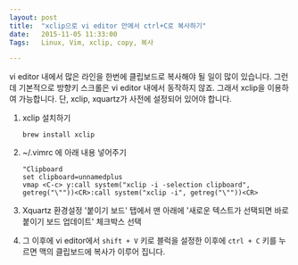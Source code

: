 ```yaml
---
layout: post
title:  "xclip으로 vi editor 안에서 ctrl+C로 복사하기"
date:   2015-11-05 11:33:00
Tags:   Linux, Vim, xclip, copy, 복사

---
```



vi editor 내에서 많은 라인을 한번에 클립보드로 복사해야 될 일이 많이 있습니다. 그런데 기본적으로 방향키 스크롤은 vi editor 내에서 동작하지 않죠. 그래서 xclip을 이용하여 가능합니다. 단, xclip, xquartz가 사전에 설정되어 있어야 합니다.

1. xclip 설치하기     

	```
	brew install xclip
	```


2. ~/.vimrc 에 아래 내용 넣어주기  

	```
	"Clipboard   
	set clipboard=unnamedplus   
	vmap <C-c> y:call system("xclip -i -selection clipboard", getreg("\""))<CR>:call system("xclip -i", getreg("\""))<CR>   
	```

3. Xquartz 환경설정 '붙이기 보드' 탭에서 맨 아래에 '새로운 텍스트가 선택되면 바로 붙이기 보드 업데이트' 체크박스 선택

4. 그 이후에 vi editor에서 `shift + V` 키로 블럭을 설정한 이후에 `ctrl + C` 키를 누르면 맥의 클립보드에 복사가 이루어 집니다.
